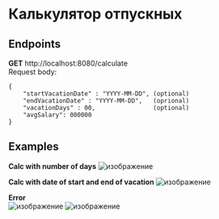 # Калькулятор отпускных

## Endpoints 
**GET** http://localhost:8080/calculate  
Request body:
```
{
    "startVacationDate" : "YYYY-MM-DD", (optional)
    "endVacationDate" : "YYYY-MM-DD",   (oprional)
    "vacationDays" : 00,                (optional)
    "avgSalary": 000000
}
```
## Examples
**Calc with number of days**
![изображение](https://user-images.githubusercontent.com/75675407/196198334-aef7786a-b08d-4894-8942-f85675952fac.png)

**Calc with date of start and end of vacation**
![изображение](https://user-images.githubusercontent.com/75675407/196198769-6dec3d27-b08d-4793-9ab0-355a952d3ce8.png)

**Error**  
![изображение](https://user-images.githubusercontent.com/75675407/196199157-ae38efc5-108d-45c0-8487-fb59ad1ee1ab.png)
![изображение](https://user-images.githubusercontent.com/75675407/196199553-345e965d-1714-4c20-b570-4a460d12efc4.png)
